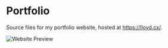 # Portfolio
Source files for my portfolio website, hosted at https://lloyd.cx/.

![Website Preview](https://imgur.com/o0HfUv8.png)
